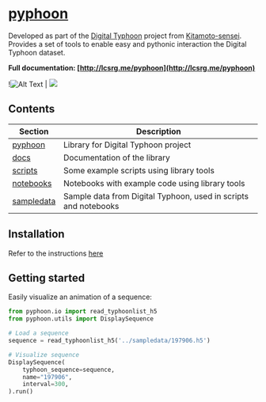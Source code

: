# [pyphoon](http://lcsrg.me/pyphoon)
Developed as part of the [Digital Typhoon](http://digital-typhoon.org) project from [Kitamoto-sensei](http://www.nii.ac.jp/en/faculty/digital_content/kitamoto_asanobu/). 
Provides a set of tools to enable easy and pythonic interaction the Digital Typhoon dataset.

**Full documentation: [http://lcsrg.me/pyphoon](http://lcsrg.me/pyphoon)**


!![Alt Text](assets/201725.gif)  |  ![](https://...Dark.png)





## Contents

| **Section**              | **Description**                                                 |
|--------------------------|-----------------------------------------------------------------|
| [pyphoon](pyphooon)      | Library for Digital Typhoon project                             |
| [docs](docs)             | Documentation of the library                                    |
| [scripts](scripts)       | Some example scripts using library tools                        |
| [notebooks](notebooks)   | Notebooks with example code using library tools                 |
| [sampledata](sampledata) | Sample data from Digital Typhoon, used in scripts and notebooks |


## Installation

Refer to the instructions [here](http://lcsrg.me/pyphoon/build/html/env_setup.html)
 
## Getting started

Easily visualize an animation of a sequence:

```python
from pyphoon.io import read_typhoonlist_h5
from pyphoon.utils import DisplaySequence

# Load a sequence
sequence = read_typhoonlist_h5('../sampledata/197906.h5')

# Visualize sequence
DisplaySequence(
    typhoon_sequence=sequence,
    name="197906",
    interval=300,
).run()
```


